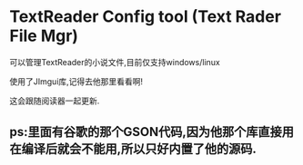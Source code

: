 # TextReader Config tool (Text Rader File Mgr)
可以管理TextReader的小说文件,目前仅支持windows/linux

使用了JImgui库,记得去他那里看看啊!

这会跟随阅读器一起更新.

## ps:里面有谷歌的那个GSON代码,因为他那个库直接用在编译后就会不能用,所以只好内置了他的源码.